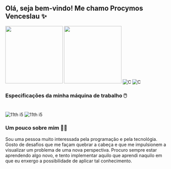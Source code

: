 ## Olá, seja bem-vindo! Me chamo Procymos Venceslau ✨

<div style="display: inline-block">
  <img height="180em" src="https://github-readme-stats.vercel.app/api?username=procymos&show_icons=true&theme=dracula"/>
  <img height="180em" src="https://github-readme-stats.vercel.app/api/top-langs/?username=procymos&layout=compact&theme=dracula"/>
</div>


<div style="display: inline-block"><br>
  <img align="center" alt="C" src="https://img.shields.io/badge/C-00599C?style=for-the-badge&logo=c&logoColor=white">
  <img align="center" alt="C" src="https://img.shields.io/badge/Python-3776AB?style=for-the-badge&logo=python&logoColor=white">
</div><br>


### Especificações da minha máquina de trabalho 🖱️

<div style="display: inline-block"><br>
  <img align="center" alt="11th i5" src="https://img.shields.io/badge/Intel-Core_i5_11th-0071C5?style=for-the-badge&logo=intel&logoColor=white">
  <img align="center" alt="11th i5" src="https://img.shields.io/badge/Windows-Latitude_7420-0078D6?style=for-the-badge&logo=windows&logoColor=white">
</div>

### Um pouco sobre mim 👨‍💻

Sou uma pessoa muito interessada pela programação e pela tecnológia. Gosto de desafios que me façam quebrar a cabeça e que me impulsionem a visualizar um problema de uma nova perspectiva. Procuro sempre estar aprendendo algo novo, e tento implementar aquilo que aprendi naquilo em que eu enxergo a possibilidade de aplicar tal conhecimento.
